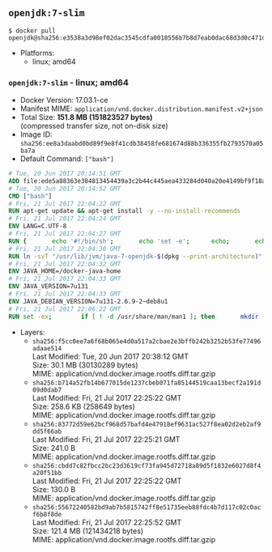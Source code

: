 ## `openjdk:7-slim`

```console
$ docker pull openjdk@sha256:e3538a3d98ef02dac3545cdfa0010556b7b8d7eab0dac68d3d0c471df6eb183e
```

-	Platforms:
	-	linux; amd64

### `openjdk:7-slim` - linux; amd64

-	Docker Version: 17.03.1-ce
-	Manifest MIME: `application/vnd.docker.distribution.manifest.v2+json`
-	Total Size: **151.8 MB (151823527 bytes)**  
	(compressed transfer size, not on-disk size)
-	Image ID: `sha256:ee8a3daabd0bd89f9e8f41cdb38458fe681674d88b336355fb2793570a05ba7a`
-	Default Command: `["bash"]`

```dockerfile
# Tue, 20 Jun 2017 20:14:51 GMT
ADD file:ede5a88363e384813454439a3c2b44c445aea433284d040a20e4149bf9f18a5c in / 
# Tue, 20 Jun 2017 20:14:52 GMT
CMD ["bash"]
# Fri, 21 Jul 2017 22:04:22 GMT
RUN apt-get update && apt-get install -y --no-install-recommends 		bzip2 		unzip 		xz-utils 	&& rm -rf /var/lib/apt/lists/*
# Fri, 21 Jul 2017 22:04:24 GMT
ENV LANG=C.UTF-8
# Fri, 21 Jul 2017 22:04:27 GMT
RUN { 		echo '#!/bin/sh'; 		echo 'set -e'; 		echo; 		echo 'dirname "$(dirname "$(readlink -f "$(which javac || which java)")")"'; 	} > /usr/local/bin/docker-java-home 	&& chmod +x /usr/local/bin/docker-java-home
# Fri, 21 Jul 2017 22:04:30 GMT
RUN ln -svT "/usr/lib/jvm/java-7-openjdk-$(dpkg --print-architecture)" /docker-java-home
# Fri, 21 Jul 2017 22:04:32 GMT
ENV JAVA_HOME=/docker-java-home
# Fri, 21 Jul 2017 22:04:33 GMT
ENV JAVA_VERSION=7u131
# Fri, 21 Jul 2017 22:04:33 GMT
ENV JAVA_DEBIAN_VERSION=7u131-2.6.9-2~deb8u1
# Fri, 21 Jul 2017 22:06:22 GMT
RUN set -ex; 		if [ ! -d /usr/share/man/man1 ]; then 		mkdir -p /usr/share/man/man1; 	fi; 		apt-get update; 	apt-get install -y 		openjdk-7-jdk="$JAVA_DEBIAN_VERSION" 	; 	rm -rf /var/lib/apt/lists/*; 		[ "$(readlink -f "$JAVA_HOME")" = "$(docker-java-home)" ]; 		update-alternatives --get-selections | awk -v home="$(readlink -f "$JAVA_HOME")" 'index($3, home) == 1 { $2 = "manual"; print | "update-alternatives --set-selections" }'; 	update-alternatives --query java | grep -q 'Status: manual'
```

-	Layers:
	-	`sha256:f5cc0ee7a6f68b065e4d0a517a2cbae2e3bffb242b3252b53fe77496adaae514`  
		Last Modified: Tue, 20 Jun 2017 20:38:12 GMT  
		Size: 30.1 MB (30130289 bytes)  
		MIME: application/vnd.docker.image.rootfs.diff.tar.gzip
	-	`sha256:b714a52fb14b677015de1237cbeb071fa85144519caa13becf2a191d09d0dab7`  
		Last Modified: Fri, 21 Jul 2017 22:25:22 GMT  
		Size: 258.6 KB (258649 bytes)  
		MIME: application/vnd.docker.image.rootfs.diff.tar.gzip
	-	`sha256:83772d59e62bcf968d57bafd4e47918ef9631ac527f8ea02d2eb2af9dd5f66ab`  
		Last Modified: Fri, 21 Jul 2017 22:25:21 GMT  
		Size: 241.0 B  
		MIME: application/vnd.docker.image.rootfs.diff.tar.gzip
	-	`sha256:cbdd7c82fbcc2bc23d3619cf73fa945d72718a89d5f1832e6027d8f4a20f51bb`  
		Last Modified: Fri, 21 Jul 2017 22:25:22 GMT  
		Size: 130.0 B  
		MIME: application/vnd.docker.image.rootfs.diff.tar.gzip
	-	`sha256:55672240582bd9ab7b5815742ff8e51735eeb88fdc4b7d117c02c0acf6b8f8de`  
		Last Modified: Fri, 21 Jul 2017 22:25:52 GMT  
		Size: 121.4 MB (121434218 bytes)  
		MIME: application/vnd.docker.image.rootfs.diff.tar.gzip
